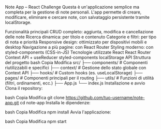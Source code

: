 Note App – React Challenge
Questa è un'applicazione semplice ma completa per la gestione di note personali. L'app permette di creare, modificare, eliminare e cercare note, con salvataggio persistente tramite localStorage.

Funzionalità principali
CRUD completo: aggiunta, modifica e cancellazione delle note
Ricerca dinamica: per titolo e contenuto
Categorie e filtri: per tipo di nota e priorità
Responsive design: ottimizzato per dispositivi mobili e desktop
Navigazione a più pagine: con React Router
Styling moderno: con styled-components (CSS-in-JS)
Tecnologie utilizzate
React
React Router
Context API + useReducer
styled-components
localStorage API
Struttura del progetto
bash
Copia
Modifica
src/
├── components/     # Componenti riutilizzabili e specifici
├── context/        # Gestione dello stato globale con Context API
├── hooks/          # Custom hooks (es. useLocalStorage)
├── pages/          # Componenti principali per il routing
├── utils/          # Funzioni di utilità (filtri, ordinamenti, ecc.)
├── App.js
└── index.js
Installazione e avvio
Clona il repository:

bash
Copia
Modifica
git clone https://github.com/tuo-username/note-app.git
cd note-app
Installa le dipendenze:

bash
Copia
Modifica
npm install
Avvia l'applicazione:

bash
Copia
Modifica
npm start

